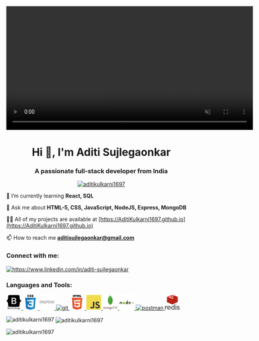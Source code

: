 <div>
            <video playsinline autoplay muted loop width="130%">
              <source
                src="https://cdn.dribbble.com/users/427857/screenshots/16181208/media/73c4efbf90e1bd8011ea9b2b9e422e77.mp4"
                type="video/mp4"
              />
            </video>
          </div>
<h1 align="center">Hi 👋, I'm Aditi Sujlegaonkar</h1>
<h3 align="center">A passionate full-stack developer from India</h3>

<!-- <p align="left"> <img src="https://komarev.com/ghpvc/?username=aditikulkarni1697&label=Profile%20views&color=0e75b6&style=flat" alt="aditikulkarni1697" /> </p> -->

<p align="center"> <a href="https://github.com/ryo-ma/github-profile-trophy"><img src="https://github-profile-trophy.vercel.app/?username=aditikulkarni1697" alt="aditikulkarni1697" /></a> </p>

 🌱 I’m currently learning **React, SQL**

 💬 Ask me about **HTML-5, CSS, JavaScript, NodeJS, Express, MongoDB**
 
 👨‍💻 All of my projects are available at 
  [https://AditiKulkarni1697.github.io](https://AditiKulkarni1697.github.io) 

 📫 How to reach me **aditisujlegaonkar@gmail.com**

<h3 align="left">Connect with me:</h3>
<p align="left">
<a href="https://linkedin.com/in/https://www.linkedin.com/in/aditi-sujlegaonkar" target="blank"><img align="center" src="https://raw.githubusercontent.com/rahuldkjain/github-profile-readme-generator/master/src/images/icons/Social/linked-in-alt.svg" alt="https://www.linkedin.com/in/aditi-sujlegaonkar" height="30" width="40" /></a>
</p>
<p align="center">
</p>

<h3 align="left">Languages and Tools:</h3>
<p align="left">
            <a href="https://getbootstrap.com" target="_blank" rel="noreferrer">
                        <img src="https://raw.githubusercontent.com/devicons/devicon/master/icons/bootstrap/bootstrap-plain-wordmark.svg" alt="bootstrap" width="40" height="40"/> </a>
            <a href="https://www.w3schools.com/css/" target="_blank" rel="noreferrer"> <img src="https://raw.githubusercontent.com/devicons/devicon/master/icons/css3/css3-original-wordmark.svg" alt="css3" width="40" height="40"/> </a>
            <a href="https://expressjs.com" target="_blank" rel="noreferrer"> <img src="https://raw.githubusercontent.com/devicons/devicon/master/icons/express/express-original-wordmark.svg" alt="express" width="40" height="40"/> </a>
            <a href="https://git-scm.com/" target="_blank" rel="noreferrer"> <img src="https://www.vectorlogo.zone/logos/git-scm/git-scm-icon.svg" alt="git" width="40" height="40"/> </a> 
            <a href="https://www.w3.org/html/" target="_blank" rel="noreferrer"> <img src="https://raw.githubusercontent.com/devicons/devicon/master/icons/html5/html5-original-wordmark.svg" alt="html5" width="40" height="40"/> </a>
            <a href="https://developer.mozilla.org/en-US/docs/Web/JavaScript" target="_blank" rel="noreferrer"> <img src="https://raw.githubusercontent.com/devicons/devicon/master/icons/javascript/javascript-original.svg" alt="javascript" width="40" height="40"/> </a>
            <a href="https://www.mongodb.com/" target="_blank" rel="noreferrer"> <img src="https://raw.githubusercontent.com/devicons/devicon/master/icons/mongodb/mongodb-original-wordmark.svg" alt="mongodb" width="40" height="40"/> </a>
            <a href="https://nodejs.org" target="_blank" rel="noreferrer"> <img src="https://raw.githubusercontent.com/devicons/devicon/master/icons/nodejs/nodejs-original-wordmark.svg" alt="nodejs" width="40" height="40"/> </a>
            <a href="https://postman.com" target="_blank" rel="noreferrer"> <img src="https://www.vectorlogo.zone/logos/getpostman/getpostman-icon.svg" alt="postman" width="40" height="40"/> </a>
            <a href="https://redis.io" target="_blank" rel="noreferrer"> <img src="https://raw.githubusercontent.com/devicons/devicon/master/icons/redis/redis-original-wordmark.svg" alt="redis" width="40" height="40"/> </a> </p>

<p><img align="left" src="https://github-readme-stats.vercel.app/api/top-langs?username=aditikulkarni1697&show_icons=true&locale=en&layout=compact" alt="aditikulkarni1697" /></p>

<p>&nbsp;<img align="center" src="https://github-readme-stats.vercel.app/api?username=aditikulkarni1697&show_icons=true&locale=en" alt="aditikulkarni1697" /></p>

<p><img align="left" src="https://github-readme-streak-stats.herokuapp.com/?user=aditikulkarni1697&" alt="aditikulkarni1697" /></p>


